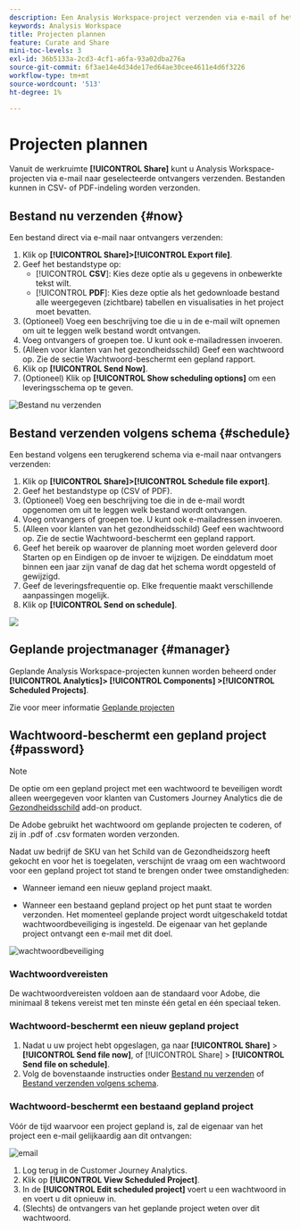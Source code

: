 ```yaml
---
description: Een Analysis Workspace-project verzenden via e-mail of het plannen voor levering.
keywords: Analysis Workspace
title: Projecten plannen
feature: Curate and Share
mini-toc-levels: 3
exl-id: 36b5133a-2cd3-4cf1-a6fa-93a02dba276a
source-git-commit: 6f3ae14e4d34de17ed64ae30cee4611e4d6f3226
workflow-type: tm+mt
source-wordcount: '513'
ht-degree: 1%

---
```


# Projecten plannen

Vanuit de werkruimte **[!UICONTROL Share]** kunt u Analysis Workspace-projecten via e-mail naar geselecteerde ontvangers verzenden. Bestanden kunnen in CSV- of PDF-indeling worden verzonden.

## Bestand nu verzenden {#now}

Een bestand direct via e-mail naar ontvangers verzenden:

1. Klik op **[!UICONTROL Share]>[!UICONTROL Export file]**.
1. Geef het bestandstype op:
   * [!UICONTROL **CSV**]: Kies deze optie als u gegevens in onbewerkte tekst wilt.
   * [!UICONTROL **PDF**]: Kies deze optie als het gedownloade bestand alle weergegeven (zichtbare) tabellen en visualisaties in het project moet bevatten.
1. (Optioneel) Voeg een beschrijving toe die u in de e-mail wilt opnemen om uit te leggen welk bestand wordt ontvangen.
1. Voeg ontvangers of groepen toe. U kunt ook e-mailadressen invoeren.
1. (Alleen voor klanten van het gezondheidsschild) Geef een wachtwoord op. Zie de sectie Wachtwoord-beschermt een gepland rapport.
1. Klik op **[!UICONTROL Send Now]**.
1. (Optioneel) Klik op **[!UICONTROL Show scheduling options]** om een leveringsschema op te geven.

![Bestand nu verzenden](assets/send-file-no-scheduling-options.JPG)

## Bestand verzenden volgens schema {#schedule}

Een bestand volgens een terugkerend schema via e-mail naar ontvangers verzenden:

1. Klik op **[!UICONTROL Share]>[!UICONTROL Schedule file export]**.
1. Geef het bestandstype op (CSV of PDF).
1. (Optioneel) Voeg een beschrijving toe die in de e-mail wordt opgenomen om uit te leggen welk bestand wordt ontvangen.
1. Voeg ontvangers of groepen toe. U kunt ook e-mailadressen invoeren.
1. (Alleen voor klanten van het gezondheidsschild) Geef een wachtwoord op. Zie de sectie Wachtwoord-beschermt een gepland rapport.
1. Geef het bereik op waarover de planning moet worden geleverd door Starten op en Eindigen op de invoer te wijzigen. De einddatum moet binnen een jaar zijn vanaf de dag dat het schema wordt opgesteld of gewijzigd.
1. Geef de leveringsfrequentie op. Elke frequentie maakt verschillende aanpassingen mogelijk.
1. Klik op **[!UICONTROL Send on schedule]**.

![](assets/send-file.JPG)

## Geplande projectmanager {#manager}

Geplande Analysis Workspace-projecten kunnen worden beheerd onder **[!UICONTROL Analytics]> [!UICONTROL Components] >[!UICONTROL Scheduled Projects]**.

Zie voor meer informatie [Geplande projecten](/help/components/scheduled-projects-manager.md)

## Wachtwoord-beschermt een gepland project {#password}

>[!NOTE]
>
>De optie om een gepland project met een wachtwoord te beveiligen wordt alleen weergegeven voor klanten van Customers Journey Analytics die de [Gezondheidsschild](https://business.adobe.com/solutions/experience-cloud-for-healthcare.html) add-on product.

De Adobe gebruikt het wachtwoord om geplande projecten te coderen, of zij in .pdf of .csv formaten worden verzonden.

Nadat uw bedrijf de SKU van het Schild van de Gezondheidszorg heeft gekocht en voor het is toegelaten, verschijnt de vraag om een wachtwoord voor een gepland project tot stand te brengen onder twee omstandigheden:

* Wanneer iemand een nieuw gepland project maakt.

* Wanneer een bestaand gepland project op het punt staat te worden verzonden. Het momenteel geplande project wordt uitgeschakeld totdat wachtwoordbeveiliging is ingesteld. De eigenaar van het geplande project ontvangt een e-mail met dit doel.

![wachtwoordbeveiliging](assets/password.png)

### Wachtwoordvereisten

De wachtwoordvereisten voldoen aan de standaard voor Adobe, die minimaal 8 tekens vereist met ten minste één getal en één speciaal teken.

### Wachtwoord-beschermt een nieuw gepland project

1. Nadat u uw project hebt opgeslagen, ga naar **[!UICONTROL Share]** > **[!UICONTROL Send file now]**, of [!UICONTROL Share] > **[!UICONTROL Send file on schedule]**.
1. Volg de bovenstaande instructies onder [Bestand nu verzenden](https://experienceleague.adobe.com/docs/analytics-platform/using/cja-workspace/curate-share/t-schedule-report.html#now) of [Bestand verzenden volgens schema](https://experienceleague.adobe.com/docs/analytics-platform/using/cja-workspace/curate-share/t-schedule-report.html#schedule).

### Wachtwoord-beschermt een bestaand gepland project

Vóór de tijd waarvoor een project gepland is, zal de eigenaar van het project een e-mail gelijkaardig aan dit ontvangen:

![email](assets/email-password.png)

1. Log terug in de Customer Journey Analytics.
1. Klik op **[!UICONTROL View Scheduled Project]**.
1. In de **[!UICONTROL Edit scheduled project]** voert u een wachtwoord in en voert u dit opnieuw in.
1. (Slechts) de ontvangers van het geplande project weten over dit wachtwoord.



